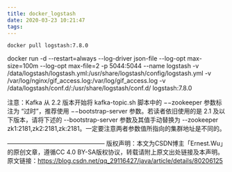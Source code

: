 ```yaml
---
title: docker_logstash
date: 2020-03-23 10:21:47
tags:
---
```


    docker pull logstash:7.8.0

docker run -d --restart=always --log-driver json-file --log-opt max-size=100m --log-opt max-file=2 -p 5044:5044 --name logstash -v /data/logstash/logstash.yml:/usr/share/logstash/config/logstash.yml -v /var/log/nginx/gif_access.log:/var/log/gif_access.log -v /data/logstash/conf.d/:/usr/share/logstash/conf.d/ logstash:7.8.0


注意：Kafka 从 2.2 版本开始将 kafka-topic.sh 脚本中的 −−zookeeper 参数标注为 “过时”，推荐使用 −−bootstrap-server 参数。若读者依旧使用的是 2.1 及以下版本，请将下述的 --bootstrap-server 参数及其值手动替换为 --zookeeper zk1:2181,zk2:2181,zk:2181。一定要注意两者参数值所指向的集群地址是不同的。


————————————————
版权声明：本文为CSDN博主「Ernest.Wu」的原创文章，遵循CC 4.0 BY-SA版权协议，转载请附上原文出处链接及本声明。
原文链接：https://blog.csdn.net/qq_29116427/java/article/details/80206125